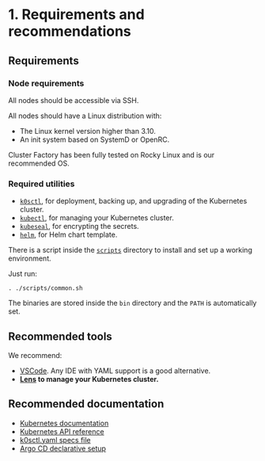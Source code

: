 # 1. Requirements and recommendations

## Requirements

### Node requirements

All nodes should be accessible via SSH.

All nodes should have a Linux distribution with:

- The Linux kernel version higher than 3.10.
- An init system based on SystemD or OpenRC.

Cluster Factory has been fully tested on Rocky Linux and is our recommended OS.

### Required utilities

- [`k0sctl`](https://github.com/k0sproject/k0sctl/releases), for deployment, backing up, and upgrading of the Kubernetes cluster.
- [`kubectl`](https://kubernetes.io/docs/tasks/tools/#kubectl), for managing your Kubernetes cluster.
- [`kubeseal`](https://github.com/bitnami-labs/sealed-secrets/releases/), for encrypting the secrets.
- [`helm`](https://github.com/helm/helm/releases/), for Helm chart template.

There is a script inside the [`scripts`](https://github.com/SquareFactory/cluster-factory-ce/tree/main/scripts) directory to install and set up a working environment.

Just run:

```shell
. ./scripts/common.sh
```

The binaries are stored inside the `bin` directory and the `PATH` is automatically set.

## Recommended tools

We recommend:

- [VSCode](https://code.visualstudio.com). Any IDE with YAML support is a good alternative.
- **[Lens](https://k8slens.dev) to manage your Kubernetes cluster.**

## Recommended documentation

- [Kubernetes documentation](https://kubernetes.io/docs/concepts/)
- [Kubernetes API reference](https://kubernetes.io/docs/reference/kubernetes-api/)
- [k0sctl.yaml specs file](https://github.com/k0sproject/k0sctl#spec-fields)
- [Argo CD declarative setup](https://argo-cd.readthedocs.io/en/stable/operator-manual/declarative-setup/)
